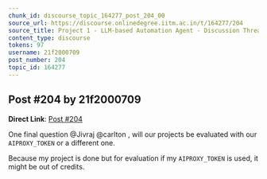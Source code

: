 ```yaml
---
chunk_id: discourse_topic_164277_post_204_00
source_url: https://discourse.onlinedegree.iitm.ac.in/t/164277/204
source_title: Project 1 - LLM-based Automation Agent - Discussion Thread [TDS Jan 2025]
content_type: discourse
tokens: 97
username: 21f2000709
post_number: 204
topic_id: 164277
---
```


## Post #204 by 21f2000709

**Direct Link**: [Post #204](https://discourse.onlinedegree.iitm.ac.in/t/164277/204)

One final question @Jivraj @carlton , will our projects be evaluated with our `AIPROXY_TOKEN` or a different one.

Because my project is done but for evaluation if my `AIPROXY_TOKEN` is used, it might be out of credits.

